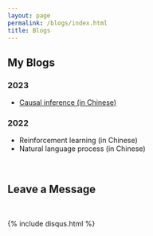 ```yaml
---
layout: page
permalink: /blogs/index.html
title: Blogs
---
```


## My Blogs

### 2023

- [Causal inference (in Chinese)](https://hustyuchen.github.io/blogs/caual_inference.pdf)

### 2022

- Reinforcement learning (in Chinese)<br>
- Natural language process (in Chinese)<br>

<br>

## Leave a Message

<br>

{% include disqus.html %} 

<br>
